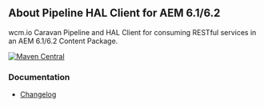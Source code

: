 ## About Pipeline HAL Client for AEM 6.1/6.2

wcm.io Caravan Pipeline and HAL Client for consuming RESTful services in an AEM 6.1/6.2 Content Package.

[![Maven Central](https://maven-badges.herokuapp.com/maven-central/io.wcm.caravan/io.wcm.caravan.packaging.pipeline-hal-client-aem61/badge.svg)](https://maven-badges.herokuapp.com/maven-central/io.wcm.caravan/io.wcm.caravan.packaging.pipeline-hal-client-aem61)


### Documentation

* [Changelog][changelog]


[changelog]: changes-report.html
